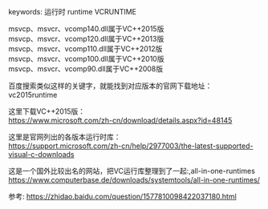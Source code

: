 keywords: 运行时 runtime VCRUNTIME  

msvcp、msvcr、vcomp140.dll属于VC++2015版  
msvcp、msvcr、vcomp120.dll属于VC++2013版  
msvcp、msvcr、vcomp110.dll属于VC++2012版  
msvcp、msvcr、vcomp100.dll属于VC++2010版  
msvcp、msvcr、vcomp90.dll属于VC++2008版 

百度搜索类似这样的关键字，就能找到对应版本的官网下载地址：  
vc2015runtime  

这里下载VC++2015版：  
https://www.microsoft.com/zh-cn/download/details.aspx?id=48145  

这里是官网列出的各版本运行时库：  
https://support.microsoft.com/zh-cn/help/2977003/the-latest-supported-visual-c-downloads  

这是一个国外比较出名的网站，把VC运行库整理到了一起:,all-in-one-runtimes  
https://www.computerbase.de/downloads/systemtools/all-in-one-runtimes/  


参考: https://zhidao.baidu.com/question/1577810098422037180.html  